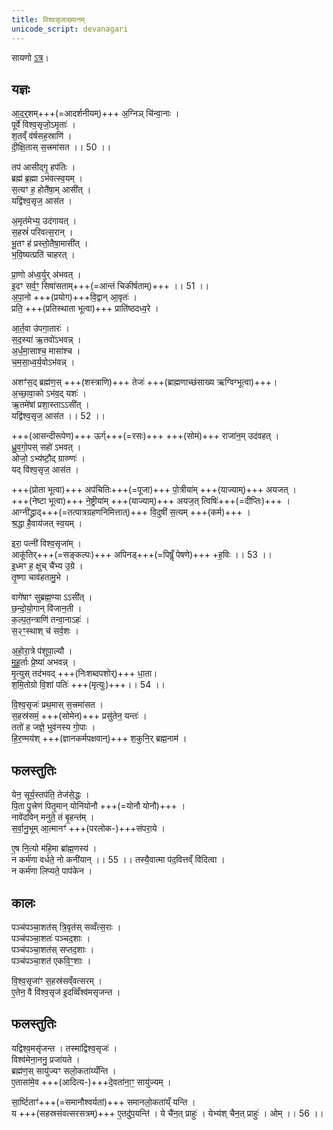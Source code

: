 ```yaml
---
title: विश्वसृजाख्यानम्
unicode_script: devanagari
---
```



सायणो [ऽत्र](https://archive.org/stream/Anandashram_Samskrita_Granthavali_Anandashram_Sanskrit_Series/ASS_037_Taittiriya_Brahmanam_with_Sayanabhashya_Part_3_-_Narayanasastri_Godbole_1898#page/n281/mode/2up)।


## यज्ञः
आ॒द॒र्॒शम्+++(=आदर्शनीयम्)+++ अ॒ग्निञ् चि॑न्वा॒नाः ।  
पूर्वे॑ विश्व॒सृजो॒ऽमृताः॑ ।  
श॒तव्ँ व॑र्षसह॒स्राणि॑ ।  
दी॒क्षि॒तास् स॒त्त्रमा॑सत ।। 50 ।।

तप॑ आसीद्गृ॒ हप॑तिः ।  
ब्रह्म॑ ब्र॒ह्मा ऽभ॑वत्स्व॒यम् ।  
स॒त्यꣳ ह॒ होतै॑षा॒म् आसी॑त् ।  
यद्वि॑श्व॒सृज॒ आस॑त । 

अ॒मृत॑मेभ्य॒ उद॑गायत् ।  
स॒हस्रं॑ परिवत्स॒रान् ।  
भू॒तꣳ ह॑ प्रस्तो॒तैषा॒मासी॑त् ।  
भ॒वि॒ष्यत्प्रति॑ चाहरत् ।  

प्रा॒णो अ॑ध्व॒र्युर् अ॑भवत् ।  
इ॒दꣳ सर्व॒ꣳ॒ सिषा॑सताम्+++(=आन्तं चिकीर्षताम्)+++ ।। 51 ।।  
अ॒पा॒नो +++(प्रयोग)+++वि॒द्वान् आ॒वृतः॑ ।  
प्रति॒ +++(प्रतिस्थाता भूत्वा)+++ प्राति॑ष्ठदध्व॒रे ।  

आ॒र्त॒वा उ॑पगा॒तारः॑ ।  
स॒द॒स्या॑ ऋ॒तवो॑ऽभवन्न् ।  
अ॒र्ध॒मा॒साश्च॒ मासा॑श्च ।  
च॒म॒सा॒ध्व॒र्य॒वोऽभ॑वन्न् ।  

अशꣳ॑स॒द् ब्रह्म॑ण॒स् +++(शस्त्राणि)+++ तेजः॑ +++(ब्राह्मणाच्छंसाख्य ऋग्विग्भूत्वा)+++।  
अ॒च्छा॒वा॒को ऽभ॑व॒द् यशः॑ ।  
ऋ॒तमे॑षां प्रशा॒स्ताऽऽसी॑त् ।  
यद्वि॑श्व॒सृज॒ आस॑त ।। 52 ।।

+++(आसन्दीरूपेण)+++ ऊर्ग्+++(=रसः)+++ +++(सोमं)+++ राजा॑न॒म् उद॑वहत् ।  
ध्रु॒व॒गो॒पस् सहो॑ ऽभवत् ।  
ओजो॒ ऽभ्य॑ष्टौ॒द् ग्राव्ण्णः॑ ।  
यद् वि॑श्व॒सृज॒ आस॑त ।  

+++(प्रोता भूत्वा)+++ अप॑चितिः+++(=पूजा)+++ पो॒त्रीया॑म् +++(याज्याम्)+++ अयजत् ।  
+++(नेष्टा भूत्वा)+++ ने॒ष्ट्रीया॑म् +++(याज्याम्)+++ अयज॒त् त्विषिः॑+++(=दीप्तिः)+++ ।  
आग्नी॑द्ध्राद्+++(=तत्पात्रग्रहणनिमित्तात्)+++ वि॒दुषी॑ स॒त्यम् +++(कर्म)+++ ।  
श्र॒द्धा है॒वाय॑जत् स्व॒यम् । 

इरा॒ पत्नी॑ विश्व॒सृजा॑म् ।  
आकू॑तिर्+++(=सङ्कल्पः)+++ अपिनड्+++(=पिषॢँ पेषणे)+++ +ह॒विः ।। 53 ।।  
इ॒ध्मꣳ ह॒ क्षुच् चै॑भ्य उ॒ग्रे ।  
तृ॒ष्णा चाव॑हतामु॒भे । 

वागे॑षाꣳ सुब्रह्म॒ण्या ऽऽसी॑त् ।  
छ॒न्दो॒यो॒गान् वि॑जान॒ती ।  
क॒ल्प॒त॒न्त्राणि॑ तन्वा॒नाऽहः॑ ।  
स॒२ꣳ॒स्थाश् च॑ सर्व॒शः । 

अ॒हो॒रा॒त्रे प॑शुपा॒ल्यौ ।  
मु॒हू॒र्ताः प्रे॒ष्या॑ अभवन्न् ।  
मृ॒त्युस् तद॑भवद् +++(निःशब्दपशोर्)+++ धा॒ता।  
श॒मि॒तोग्रो वि॒शां पतिः॑ +++(मृत्युः)+++।। 54 ।।

वि॒श्व॒सृजः॑ प्रथ॒मास् स॒त्त्रमा॑सत ।  
स॒हस्र॑समं॒ +++(सोमेन)+++ प्रसु॑तेन॒ यन्तः॑ ।  
ततो॑ ह जज्ञे॒ भुव॑नस्य गो॒पाः ।  
हि॒र॒ण्मय॑श् +++(ज्ञानकर्मपक्षवान्)+++ श॒कुनि॒र् ब्रह्म॒नाम॑ । 

## फलस्तुतिः
येन॒ सूर्य॒स्तप॑ति॒ तेज॑से॒द्धः ।  
पि॒ता पु॒त्त्रेण॑ पितृ॒मान् योनि॑योनौ +++(=योनौ योनौ)+++ ।  
नावे॑दविन् मनुते॒ तं बृ॒हन्त॑म् ।  
स॒र्वा॒नु॒भूम् आ॒त्मानꣳ॑ +++(परलोक-)+++संपरा॒ये । 

ए॒ष नि॒त्यो म॑हि॒मा ब्रा॑ह्म॒णस्य॑ ।  
न कर्म॑णा वर्धते॒ नो कनी॑यान् ।। 55 ।।
तस्यै॒वात्मा प॑द॒वित्तव्ँ वि॑दित्वा ।  
न कर्म॑णा लिप्यते॒ पाप॑केन । 

## कालः
पञ्च॑पञ्चा॒शत॑स् त्रि॒वृत॑स् सव्वँत्स॒राः ।  
पञ्च॑पञ्चा॒शतः॑ पञ्चद॒शाः ।  
पञ्च॑पञ्चा॒शत॑स् सप्तद॒शाः ।  
पञ्च॑पञ्चा॒शत॑ एकवि॒ꣳ॒शाः । 

वि॒श्व॒सृजा॑ꣳ स॒हस्र॑सव्ँवत्सरम् ।  
ए॒तेन॒ वै वि॑श्व॒सृज॑ इ॒दव्विँश्व॑मसृजन्त ।  

## फलस्तुतिः
यद्विश्व॒मसृ॑जन्त । तस्मा॑द्विश्व॒सृजः॑ ।  
विश्व॑मेना॒ननु॒ प्रजा॑यते ।  
ब्रह्म॑ण॒स् सायु॑ज्यꣳ सलो॒कता॑य्यँन्ति ।  
ए॒तासा॑मे॒व +++(आदित्य-)+++दे॒वता॑ना॒ꣳ॒ सायु॑ज्यम् । 

सा॒र्ष्टिताꣳ॑+++(=समानौश्वर्यतां)+++ समानलो॒कता॑य्ँ यन्ति ।  
य +++(सहस्रसंवत्सरसत्रम्)+++ ए॒तदु॑प॒यन्ति॑ । ये चै॑न॒त् प्राहुः॑ । येभ्य॑श् चैन॒त् प्राहुः॑ । ओम् ।। 56 ।।